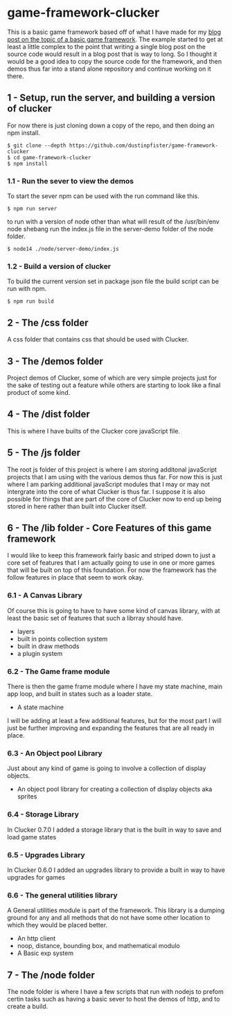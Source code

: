 # game-framework-clucker

This is a basic game framework based off of what I have made for my [blog post on the topic of a basic game framework](https://dustinpfister.github.io/2021/09/03/js-javascript-example-game-framework/). The example started to get at least a little complex to the point that writing a single blog post on the source code would result in a blog post that is way to long. So I thought it would be a good idea to copy the source code for the framework, and then demos thus far into a stand alone repository and continue working on it there.

## 1 - Setup, run the server, and building a version of clucker

For now there is just cloning down a copy of the repo, and then doing an npm install.

```
$ git clone --depth https://github.com/dustinpfister/game-framework-clucker
$ cd game-framework-clucker
$ npm install
```

### 1.1 - Run the sever to view the demos

To start the sever npm can be used with the run command like this.

```
$ npm run server
```

to run with a version of node other than what will result of the /usr/bin/env node shebang run the index.js file in the server-demo folder of the node folder.

```
$ node14 ./node/server-demo/index.js
```

### 1.2 - Build a version of clucker

To build the current version set in package json file the build script can be run with npm.

```
$ npm run build
```

## 2 - The /css folder

A css folder that contains css that should be used with Clucker.

## 3 - The /demos folder

Project demos of Clucker, some of which are very simple projects just for the sake of testing out a feature while others are starting to look like a final product of some kind.

## 4 - The /dist folder

This is where I have builts of the Clucker core javaScript file.

## 5 - The /js folder

The root js folder of this project is where I am storing additonal javaScript projects that I am using with the various demos thus far. For now this is just where I am parking additional javaScript modules that I may or may not intergrate into the core of what Clucker is thus far. I suppose it is also possible for things that are part of the core of Clucker now to end up being stored in here rather than built into Clucker itself.


## 6 - The /lib folder - Core Features of this game framework

I would like to keep this framework fairly basic and striped down to just a core set of features that I am actually going to use in one or more games that will be built on top of this foundation. For now the framework has the follow features in place that seem to work okay.

### 6.1 - A Canvas Library

Of course this is going to have to have some kind of canvas library, with at least the basic set of features that such a librray should have.

* layers
* built in points collection system
* built in draw methods
* a plugin system

### 6.2 - The Game frame module

There is then the game frame module where I have my state machine, main app loop, and built in states such as a loader state.

* A state machine


I will be adding at least a few additional features, but for the most part I will just be further improving and expanding the features that are all ready in place.

### 6.3 - An Object pool Library

Just about any kind of game is going to involve a collection of display objects.

* An object pool library for creating a collection of display objects aka sprites

### 6.4 - Storage Library

In Clucker 0.7.0 I added a storage library that is the built in way to save and load game states

### 6.5 - Upgrades Library

In Clucker 0.6.0 I added an upgrades library to provide a built in way to have upgrades for games

### 6.6 - The general utilities library

A General utilities module is part of the framework. This library is a dumping ground for any and all methods that do not have some other location to which they would be placed better.

* An http client
* noop, distance, bounding box, and mathematical modulo
* A Basic exp system

## 7 - The /node folder

The node folder is where I have a few scripts that run with nodejs to prefom certin tasks such as having a basic sever to host the demos of http, and to create a build.



